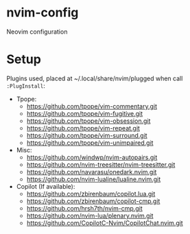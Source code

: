# nvim-config
Neovim configuration

# Setup
Plugins used, placed at ~/.local/share/nvim/plugged when call `:PlugInstall`:
- Tpope:
    - https://github.com/tpope/vim-commentary.git
    - https://github.com/tpope/vim-fugitive.git
    - https://github.com/tpope/vim-obsession.git
    - https://github.com/tpope/vim-repeat.git
    - https://github.com/tpope/vim-surround.git
    - https://github.com/tpope/vim-unimpaired.git
- Misc:
    - https://github.com/windwp/nvim-autopairs.git
    - https://github.com/nvim-treesitter/nvim-treesitter.git
    - https://github.com/navarasu/onedark.nvim.git
    - https://github.com/nvim-lualine/lualine.nvim.git
- Copilot (If available):
    - https://github.com/zbirenbaum/copilot.lua.git
    - https://github.com/zbirenbaum/copilot-cmp.git
    - https://github.com/hrsh7th/nvim-cmp.git
    - https://github.com/nvim-lua/plenary.nvim.git
    - https://github.com/CopilotC-Nvim/CopilotChat.nvim.git
